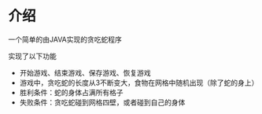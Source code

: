 # 介绍

一个简单的由JAVA实现的贪吃蛇程序

实现了以下功能

- 开始游戏、结束游戏、保存游戏、恢复游戏
- 游戏中，贪吃蛇的长度从3不断变大，食物在网格中随机出现（除了蛇的身上）
- 胜利条件：蛇的身体占满所有格子
- 失败条件：贪吃蛇碰到网格四壁，或者碰到自己的身体
